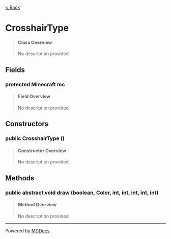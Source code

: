 [< Back](..)
# CrosshairType #
>#### Class Overview ####
>No description provided
## Fields ##
### protected Minecraft mc ###
>#### Field Overview ####
>No description provided
>
## Constructors ##
### public CrosshairType () ###
>#### Constructor Overview ####
>No description provided
>
## Methods ##
### public abstract void draw (boolean, Color, int, int, int, int, int) ###
>#### Method Overview ####
>No description provided
>

---
Powered by [MDDocs](https://github.com/VRCube/MDDocs)